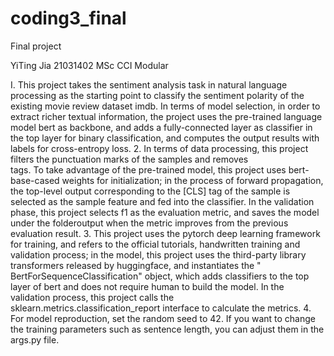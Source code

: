 # coding3_final

Final project

YiTing Jia
21031402
MSc CCI Modular

I. This project takes the sentiment analysis task in natural language processing as the starting point to classify the sentiment polarity of the existing movie review dataset imdb. In terms of model selection, in order to extract richer textual information, the project uses the pre-trained language model bert as backbone, and adds a fully-connected layer as classifier in the top layer for binary classification, and computes the output results with labels for cross-entropy loss.
2. In terms of data processing, this project filters the punctuation marks of the samples and removes <br />tags. To take advantage of the pre-trained model, this project uses bert-base-cased weights for initialization; in the process of forward propagation, the top-level output corresponding to the [CLS] tag of the sample is selected as the sample feature and fed into the classifier. In the validation phase, this project selects f1 as the evaluation metric, and saves the model under the folderoutput when the metric improves from the previous evaluation result.
3. This project uses the pytorch deep learning framework for training, and refers to the official tutorials, handwritten training and validation process; in the model, this project uses the third-party library transformers released by huggingface, and instantiates the " BertForSequenceClassification" object, which adds classifiers to the top layer of bert and does not require human to build the model. In the validation process, this project calls the sklearn.metrics.classification_report interface to calculate the metrics.
4. For model reproduction, set the random seed to 42. If you want to change the training parameters such as sentence length, you can adjust them in the args.py file.
